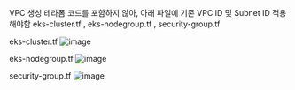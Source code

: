 VPC 생성 테라폼 코드를 포함하지 않아, 아래 파일에 기존 VPC ID 및 Subnet ID 적용해야함
eks-cluster.tf , eks-nodegroup.tf , security-group.tf

eks-cluster.tf 
![image](https://user-images.githubusercontent.com/31732708/216255980-bc20c235-28a1-4072-a697-bb397f97c962.png)

eks-nodegroup.tf
![image](https://user-images.githubusercontent.com/31732708/216256229-c3bb5a13-4ab7-4766-8813-0a345d859c76.png)

security-group.tf
![image](https://user-images.githubusercontent.com/31732708/216256174-502d04e6-9ff8-49fc-9d48-f668d6d5b489.png)
